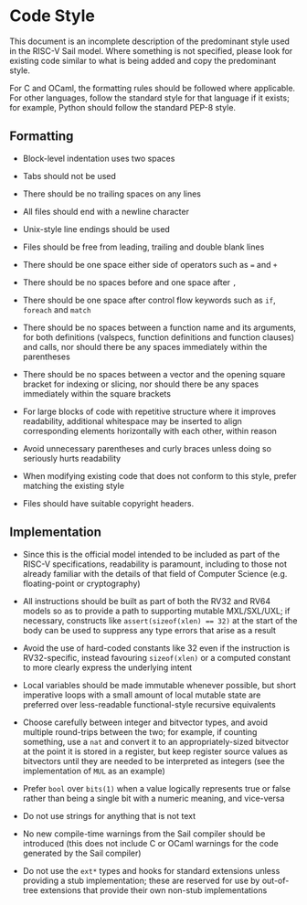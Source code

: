 Code Style
==========

This document is an incomplete description of the predominant style used in the
RISC-V Sail model.
Where something is not specified, please look for existing code similar to what
is being added and copy the predominant style.

For C and OCaml, the formatting rules should be followed where applicable.
For other languages, follow the standard style for that language if it exists;
for example, Python should follow the standard PEP-8 style.

Formatting
----------

* Block-level indentation uses two spaces

* Tabs should not be used

* There should be no trailing spaces on any lines

* All files should end with a newline character

* Unix-style line endings should be used

* Files should be free from leading, trailing and double blank lines

* There should be one space either side of operators such as `=` and `+`

* There should be no spaces before and one space after `,`

* There should be one space after control flow keywords such as `if`, `foreach`
  and `match`

* There should be no spaces between a function name and its arguments, for both
  definitions (valspecs, function definitions and function clauses) and calls,
  nor should there be any spaces immediately within the parentheses

* There should be no spaces between a vector and the opening square bracket for
  indexing or slicing, nor should there be any spaces immediately within the
  square brackets

* For large blocks of code with repetitive structure where it improves
  readability, additional whitespace may be inserted to align corresponding
  elements horizontally with each other, within reason

* Avoid unnecessary parentheses and curly braces unless doing so seriously
  hurts readability

* When modifying existing code that does not conform to this style, prefer
  matching the existing style

* Files should have suitable copyright headers.

Implementation
--------------

* Since this is the official model intended to be included as part of the
  RISC-V specifications, readability is paramount, including to those not
  already familiar with the details of that field of Computer Science (e.g.
  floating-point or cryptography)

* All instructions should be built as part of both the RV32 and RV64 models so
  as to provide a path to supporting mutable MXL/SXL/UXL; if necessary,
  constructs like `assert(sizeof(xlen) == 32)` at the start of the body can be
  used to suppress any type errors that arise as a result

* Avoid the use of hard-coded constants like 32 even if the instruction is
  RV32-specific, instead favouring `sizeof(xlen)` or a computed constant to
  more clearly express the underlying intent

* Local variables should be made immutable whenever possible, but short
  imperative loops with a small amount of local mutable state are preferred
  over less-readable functional-style recursive equivalents

* Choose carefully between integer and bitvector types, and avoid multiple
  round-trips between the two; for example, if counting something, use a `nat`
  and convert it to an appropriately-sized bitvector at the point it is stored
  in a register, but keep register source values as bitvectors until they are
  needed to be interpreted as integers (see the implementation of `MUL` as an
  example)

* Prefer `bool` over `bits(1)` when a value logically represents true or false
  rather than being a single bit with a numeric meaning, and vice-versa

* Do not use strings for anything that is not text

* No new compile-time warnings from the Sail compiler should be introduced
  (this does not include C or OCaml warnings for the code generated by the Sail
  compiler)

* Do not use the `ext*` types and hooks for standard extensions unless
  providing a stub implementation; these are reserved for use by out-of-tree
  extensions that provide their own non-stub implementations

